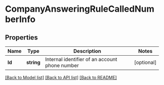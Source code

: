 # CompanyAnsweringRuleCalledNumberInfo

## Properties
Name | Type | Description | Notes
------------ | ------------- | ------------- | -------------
**Id** | **string** | Internal identifier of an account phone number | [optional] 

[[Back to Model list]](../README.md#documentation-for-models) [[Back to API list]](../README.md#documentation-for-api-endpoints) [[Back to README]](../README.md)


